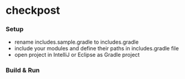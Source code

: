 # checkpost

### Setup
* rename includes.sample.gradle to includes.gradle
* include your modules and define their paths in includes.gradle file
* open project in IntelliJ or Eclipse as Gradle project

### Build & Run

